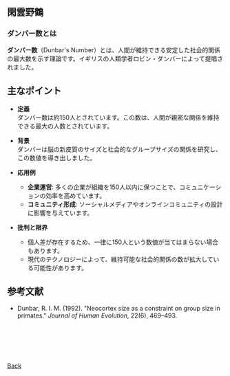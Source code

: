 ## 閑雲野鶴

### ダンバー数とは

**ダンバー数**（Dunbar's Number）とは、人間が維持できる安定した社会的関係の最大数を示す理論です。イギリスの人類学者ロビン・ダンバーによって提唱されました。

## 主なポイント

- **定義**  
  ダンバー数は約150人とされています。この数は、人間が親密な関係を維持できる最大の人数とされています。

- **背景**  
  ダンバーは脳の新皮質のサイズと社会的なグループサイズの関係を研究し、この数値を導き出しました。

- **応用例**  
  - **企業運営**: 多くの企業が組織を150人以内に保つことで、コミュニケーションの効率を高めています。  
  - **コミュニティ形成**: ソーシャルメディアやオンラインコミュニティの設計に影響を与えています。

- **批判と限界**  
  - 個人差が存在するため、一律に150人という数値が当てはまらない場合もあります。  
  - 現代のテクノロジーによって、維持可能な社会的関係の数が拡大している可能性があります。

## 参考文献

- Dunbar, R. I. M. (1992). "Neocortex size as a constraint on group size in primates." *Journal of Human Evolution*, 22(6), 469–493.

<p style="margin-top: 100px;"></p>

[Back](./../../)
